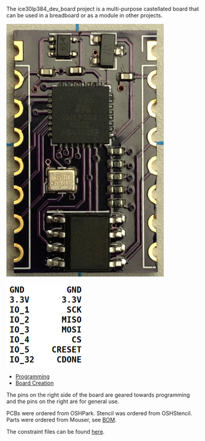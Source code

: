 The ice30lp384_dev_board project is a multi-purpose castellated board that can be used in a breadboard or as a module in other projects.

![main](/images/soldered_board.png)

![pinout](/images/pinout.png)

- [Programming](/docs/Programming.md)
- [Board Creation](/docs/Board_Creation.md)

The pins on the right side of the board are geared towards programming and the pins on the right are for general use.

PCBs were ordered from OSHPark.
Stencil was ordered from OSHStencil.
Parts were ordered from Mouser, see [BOM](/docs/BOM%20-Mouser%20.xlsx).

The constraint files can be found [here](/verilog_projects/config).

